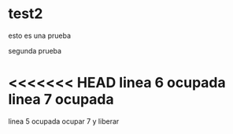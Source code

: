 # test2
esto es una prueba 

segunda prueba 

<<<<<<< HEAD
linea 6 ocupada
linea 7 ocupada
=======
linea 5 ocupada
ocupar 7 y liberar
